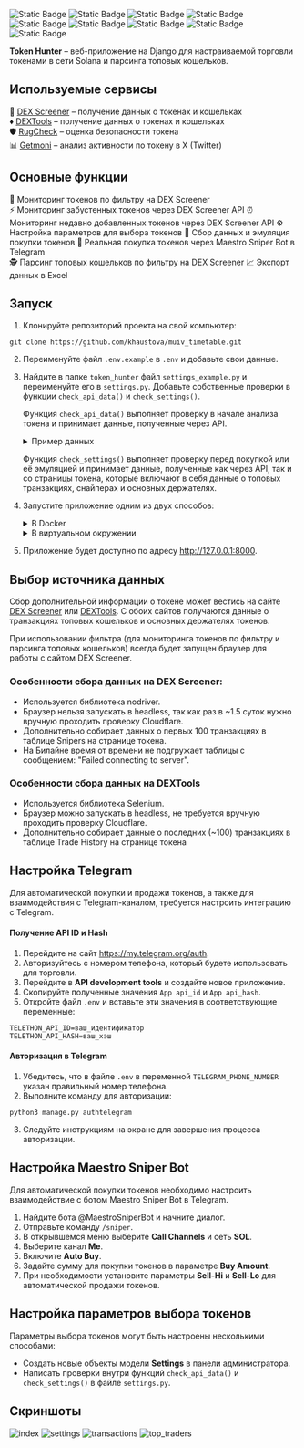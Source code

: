 
![Static Badge](https://img.shields.io/badge/Python-3.12.5-orange) ![Static Badge](https://img.shields.io/badge/Django-5.1-blue) ![Static Badge](https://img.shields.io/badge/Django_Telethon-1.4.0-blue) ![Static Badge](https://img.shields.io/badge/Celery-5.4.0-blue) ![Static Badge](https://img.shields.io/badge/Nodriver-0.36-blue) ![Static Badge](https://img.shields.io/badge/PostgreSQL-14.15-purple) ![Static Badge](https://img.shields.io/badge/Redis-6.0.16-purple) ![Static Badge](https://img.shields.io/badge/DEX_Screener_API-v1-purple) ![Static Badge](https://img.shields.io/badge/Solana-yellow) 

**Token Hunter** – веб-приложение на Django для настраиваемой торговли токенами в сети Solana и парсинга топовых кошельков.

## Используемые сервисы

:gem:  [DEX Screener](https://dexscreener.com/) – получение данных о токенах и кошельках   
:diamonds: [DEXTools](https://www.dextools.io/) – получение данных о токенах и кошельках  
:shield: [RugCheck](https://rugcheck.xyz/) – оценка безопасности токена   
:bar_chart: [Getmoni](https://discover.getmoni.io/) – анализ активности по токену в X (Twitter)   

## Основные функции

:mag_right: Мониторинг токенов по фильтру на DEX Screener   
:zap: Мониторинг забустенных токенов через DEX Screener API
:alarm_clock: Мониторинг недавно добавленных токенов через DEX Screener API
:gear: Настройка параметров для выбора токенов
:shopping_cart: Сбор данных и эмуляция покупки токенов
:robot: Реальная покупка токенов через Maestro Sniper Bot в Telegram   
:detective: Парсинг топовых кошельков по фильтру на DEX Screener
:chart_with_upwards_trend: Экспорт данных в Excel 

## Запуск

1. Клонируйте репозиторий проекта на свой компьютер:

```
git clone https://github.com/khaustova/muiv_timetable.git
```

2. Переименуйте файл `.env.example` в `.env` и добавьте свои данные. 

3. Найдите в папке `token_hunter` файл `settings_example.py` и переименуйте его в `settings.py`. Добавьте собственные проверки в функции `check_api_data()` и `check_settings()`.
   
   Функция `check_api_data()` выполняет проверку в начале анализа токена и принимает данные, полученные через API.
   <details>
   <summary>Пример данных</summary>
      <code>{
        "chainId" : "solana",
        "dexId" : "raydium",  
        "url" : "https://dexscreener.com/solana/dqcj8kcnbdmm7kww4w4w9hvbhb7raellpt3raxsjmgnt",
        "pairAddress" : "DQcj8kcnBdMm7KWw4w4W9HVbhB7RAeLLPt3rAxsjmgnT",
        "baseToken" : {
            "address" : "B7NPUGvxC8BUF5a8BdxurBNxCjV3HwyN6DaRivtqNAjB",
            "name" : "Pi Network AI",
            "symbol" : "PiAI"
        },
        "quoteToken" : {
            "address" : "So11111111111111111111111111111111111111112",
            "name" : "Wrapped SOL",
            "symbol" : "SOL"
        },
        "priceNative" : "0.00000000000002174",
        "priceUsd" : "0.000000000004224",
        "txns" : {
            "m5" : {
                "buys" : 121,
                "sells" : 73
            },
            "h1" : {
                "buys" : 1050,
                "sells" : 706
            },
            "h6" : {
                "buys" : 8176,
                "sells" : 4854
            },
            "h24" : {
                "buys" : 8618,
                "sells" : 5078
            }
        },
        "volume" : {
            "h24" : 1017521.56,
            "h6" : 962844.46,
            "h1" : 120586.98,
            "m5" : 13581.37
        },
        "priceChange" : {
            "m5" : -28.15,
            "h1" : -40.1,
            "h6" : -49.48,
            "h24" : 507
        },
        "liquidity" : {
            "usd" : 30492.81,
            "base" : 3611984589615754,
            "quote" : 78.4331
        },
        "fdv" : 180343,
        "marketCap" : 180343,
        "pairCreatedAt" : 1739604349000,
        "info" : {
            "imageUrl" : "https://dd.dexscreener.com/ds-data/tokens/solana/B7NPUGvxC8BUF5a8BdxurBNxCjV3HwyN6DaRivtqNAjB.png?key=a838fa",
            "header" : "https://dd.dexscreener.com/ds-data/tokens/solana/B7NPUGvxC8BUF5a8BdxurBNxCjV3HwyN6DaRivtqNAjB/header.png?key=a838fa",
            "openGraph" : "https://cdn.dexscreener.com/token-images/og/solana/B7NPUGvxC8BUF5a8BdxurBNxCjV3HwyN6DaRivtqNAjB?timestamp=1739638500000",
            "websites" : [ {
                "label" : "Website",
                "url" : "https://pi-network.club"
            }, {
                "label" : "CoinMarketCap",
                "url" : "https://coinmarketcap.com/currencies/pi-network-ai/"
            } ],
            "socials" : [ {
                "type" : "twitter",
                "url" : "https://x.com/PiAICTO"
            }, {
                "type" : "telegram",
                "url" : "https://t.me/PiNetworkcto"
            } ]
        },
        "boosts" : {
            "active" : 500
        }
    }</code>

   </details>  
    
   Функция `check_settings()` выполняет проверку перед покупкой или её эмуляцией и принимает данные, полученные как через API, так и со страницы токена, которые включают в себя данные о топовых транзакциях, снайперах и основных держателях.  

4. Запустите приложение одним из двух способов:  
    <details>
      <summary>В Docker</summary>
      
      
      * Запустите приложение с помощью команды:  
      
        ```
        docker-compose up --build
        ```
      
    </details>  

    <details>
      <summary>В виртуальном окружении</summary>

      * Убедитесь, что у вас установлены и запущены Redis и PostgreSQL.


      * Создайте виртуальное окружение:
        

      ```
      python3 -m venv .venv
      ```

      * Активируйте виртуальное окружение:  

        * Для Linux/MacOS:  

        ```
        source .venv/bin/activate
        ```
      
        * Для Windows:  

        ```
        .venv\Scripts\activate
        ```

      * Установите необходимые библиотеки:

      ```
      pip install -r requirements.txt
      ```

      * Выполните миграции базы данных:
        

      ```
      python3 manage.py migrate
      ```

      * Запустите Celery:
      
      ```
      celery -A core worker -l info
      ```

      * Запустите сервер:

      ```
      python3 manage.py runserver
      ```
      
    </details> 
  

5. Приложение будет доступно по адресу http://127.0.0.1:8000.  

## Выбор источника данных

Сбор дополнительной информации о токене может вестись на сайте [DEX Screener](https://dexscreener.com/) или [DEXTools](https://www.dextools.io/). С обоих сайтов получаются данные о транзакциях топовых кошельков и основных держателях токенов. 

При использовании фильтра (для мониторинга токенов по фильтру и парсинга топовых кошельков) всегда будет запущен браузер для работы с сайтом DEX Screener.

### Особенности сбора данных на DEX Screener:
- Используется библиотека nodriver.
- Браузер нельзя запускать в headless, так как раз в ~1.5 суток нужно вручную проходить проверку Cloudflare.
- Дополнительно собирает данных о первых 100 транзакциях в таблице Snipers на странице токена.
- На Билайне время от времени не подгружает таблицы с сообщением: "Failed connecting to server".

### Особенности сбора данных на DEXTools
- Используется библиотека Selenium.
- Браузер можно запускать в headless, не требуется вручную проходить проверку Cloudflare.
- Дополнительно собирает данные о последних (~100) транзакциях в таблице Trade History на странице токена

## Настройка Telegram

Для автоматической покупки и продажи токенов, а также для взаимодействия с Telegram-каналом, требуется настроить интеграцию с Telegram.

#### Получение API ID и Hash

1. Перейдите на сайт https://my.telegram.org/auth.
2. Авторизуйтесь с номером телефона, который будете использовать для торговли.
3. Перейдите в **API development tools** и создайте новое приложение.
4. Скопируйте полученные значения `App api_id` и `App api_hash`.
5. Откройте файл `.env` и вставьте эти значения в соответствующие переменные:
    

```
TELETHON_API_ID=ваш_идентификатор
TELETHON_API_HASH=ваш_хэш
```

#### Авторизация в Telegram

1. Убедитесь, что в файле `.env` в переменной `TELEGRAM_PHONE_NUMBER` указан правильный номер телефона.
2. Выполните команду для авторизации:
    

```
python3 manage.py authtelegram
```

3. Следуйте инструкциям на экране для завершения процесса авторизации.

## Настройка Maestro Sniper Bot

Для автоматической покупки токенов необходимо настроить взаимодействие с ботом Maestro Sniper Bot в Telegram.

1. Найдите бота @MaestroSniperBot и начните диалог.
2. Отправьте команду `/sniper`.
3. В открывшемся меню выберите **Call Channels** и сеть **SOL**.
4. Выберите канал **Me**.
5. Включите **Auto Buy**.
6. Задайте сумму для покупки токенов в параметре **Buy Amount**.
7. При необходимости установите параметры **Sell-Hi** и **Sell-Lo** для автоматической продажи токенов.

## Настройка параметров выбора токенов

Параметры выбора токенов могут быть настроены несколькими способами:

- Создать новые объекты модели **Settings** в панели администратора.
- Написать проверки внутри функций `check_api_data()` и `check_settings()` в файле `settings.py`.

## Скриншоты
![index](https://github.com/user-attachments/assets/96989498-e016-4550-858a-1ce0f576bc59)
![settings](https://github.com/user-attachments/assets/0a6e1f00-770b-4f6d-81c3-34f7e7897429)
![transactions](https://github.com/user-attachments/assets/38cf24cb-aacc-42be-b0c3-eedd725ec2f8)
![top_traders](https://github.com/user-attachments/assets/45892321-bbc7-45a8-a72f-518c94fcd523)

